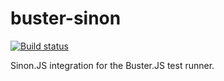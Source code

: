 # buster-sinon

[![Build status](https://secure.travis-ci.org/busterjs/buster-sinon.png?branch=master)](http://travis-ci.org/busterjs/buster-sinon)

Sinon.JS integration for the Buster.JS test runner.

